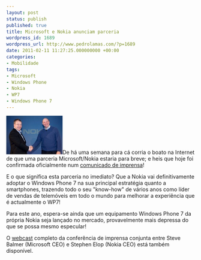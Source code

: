 ```yaml
---
layout: post
status: publish
published: true
title: Microsoft e Nokia anunciam parceria
wordpress_id: 1689
wordpress_url: http://www.pedrolamas.com/?p=1689
date: 2011-02-11 11:27:25.000000000 +00:00
categories:
- Mobilidade
tags:
- Microsoft
- Windows Phone
- Nokia
- WP7
- Windows Phone 7
---
```

[![](wp-content/uploads/2011/02/Stephen-Elop-Nokia-CEO-and-Steve-Balmer-Microsoft-CEO.jpg "Stephen Elop (Nokia CEO) and Steve Balmer (Microsoft CEO)")](http://www.microsoft.com/presspass/press/2011/feb11/02-11partnership.mspx)De há uma semana para cá corria o boato na Internet de que uma parceria Microsoft/Nokia estaria para breve; e heis que hoje foi confirmada oficialmente num [comunicado de imprensa](http://www.microsoft.com/presspass/press/2011/feb11/02-11partnership.mspx)!

E o que significa esta parceria no imediato? Que a Nokia vai definitivamente adoptar o Windows Phone 7 na sua principal estratégia quanto a smartphones, trazendo todo o seu "know-how" de vários anos como líder de vendas de telemóveis em todo o mundo para melhorar a experiência que é actualmente o WP7!

Para este ano, espera-se ainda que um equipamento Windows Phone 7 da própria Nokia seja lançado no mercado, provavelmente mais depressa do que se possa mesmo especular!

O [webcast](http://www.microsoft.com/presspass/presskits/windowsphone/liveevent.aspx) completo da conferência de imprensa conjunta entre Steve Balmer (Microsoft CEO) e Stephen Elop (Nokia CEO) está também disponível.
